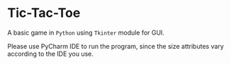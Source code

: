 # Tic-Tac-Toe

A basic game in `Python` using `Tkinter` module for GUI.

Please use PyCharm IDE to run the program, since the size attributes vary according to the IDE you use. 
